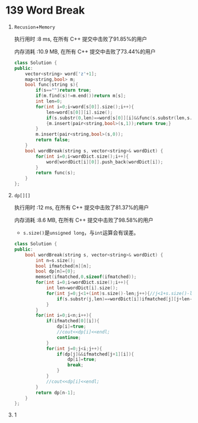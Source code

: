 # 139 Word Break

1. `Recusion`+`Memory`

   执行用时 :8 ms, 在所有 C++ 提交中击败了91.85%的用户

   内存消耗 :10.9 MB, 在所有 C++ 提交中击败了73.44%的用户

   ```c++
   class Solution {
   public:
       vector<string> word['z'+1];
       map<string,bool> m;
       bool func(string s){
           if(s=="")return true;
           if(m.find(s)!=m.end())return m[s];
           int len=0;
           for(int i=0;i<word[s[0]].size();i++){
               len=word[s[0]][i].size();
               if(s.substr(0,len)==word[s[0]][i]&&func(s.substr(len,s.size()-len)))
               {m.insert(pair<string,bool>(s,1));return true;}
           }
           m.insert(pair<string,bool>(s,0));
           return false;
       }
       bool wordBreak(string s, vector<string>& wordDict) {
           for(int i=0;i<wordDict.size();i++){
               word[wordDict[i][0]].push_back(wordDict[i]);
           }
           return func(s);
       }
   };
   ```

2. `dp[][]`

   执行用时 :12 ms, 在所有 C++ 提交中击败了81.37%的用户

   内存消耗 :8.6 MB, 在所有 C++ 提交中击败了98.58%的用户

   - `s.size()`是`unsigned long`，与`int`运算会有误差。

   ```c++
   class Solution {
   public:
       bool wordBreak(string s, vector<string>& wordDict) {
           int n=s.size();
           bool ifmatched[n][n];
           bool dp[n]={0};
           memset(ifmatched,0,sizeof(ifmatched));
           for(int i=0;i<wordDict.size();i++){
               int len=wordDict[i].size();
               for(int j=0;j<1+(int)s.size()-len;j++){//j<1+s.size()-len WA
                   if(s.substr(j,len)==wordDict[i])ifmatched[j][j+len-1]=true;
               }
           }
           for(int i=0;i<n;i++){
               if(ifmatched[0][i]){
                   dp[i]=true;
                   //cout<<dp[i]<<endl;
                   continue;
               }
               for(int j=0;j<i;j++){
                   if(dp[j]&&ifmatched[j+1][i]){
                       dp[i]=true;
                       break;
                   }
               }
               //cout<<dp[i]<<endl;
           }
           return dp[n-1];
       }
   };
   ```

3. 1